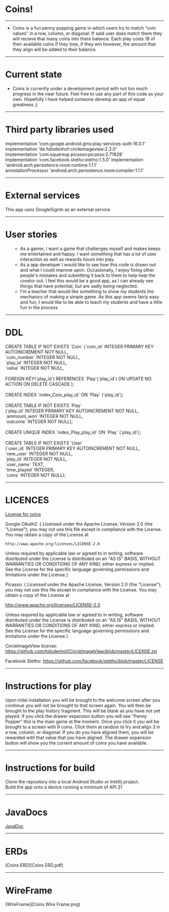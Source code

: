 <h1>Coins!</h1>
<hr />
<ul>
<li>
<p>Coins is a fun penny popping game in which users try to match "coin values" in a row, column, or diagonal. If said user does match them they will recieve that many coins into there balance. Each play costs 18 of their available coins if they lose, if they win however, the amount that they align will be added to their balance.</p>
</li>
</ul>
<hr />
<h1>Current state</h1>
<ul>
<li>Coins is currently under a development period with not too much progress in the near future. Feel free to use any part of this code as your own. Hopefully I have helped someone develop an app of equal greatness ;)</li>
</ul>
<hr />
<h1>Third party libraries used</h1>
<p>implementation 'com.google.android.gms:play-services-auth:16.0.1'<br/> implementation 'de.hdodenhof:circleimageview:2.2.0'<br/> implementation 'com.squareup.picasso:picasso:2.71828' <br/>implementation 'com.facebook.stetho:stetho:1.5.0' implementation 'android.arch.persistence.room:runtime:1.1.1'<br/> annotationProcessor 'android.arch.persistence.room:compiler:1.1.1'</p>
<hr />
<h1>External services</h1>
<p>This app uses GoogleSignIn as an external service</p>
<hr />
<h1>User stories</h1>
<ul>
<ul>
<li>As a gamer, I want a game that challenges myself and makes keeps me entertained and happy. I want something that has a lot of user interaction as well as rewards hours into play.</li>
<li>As a app developer I would like to see how this code is drawn out and what I could improve upon. Occasionally, I enjoy fixing other people's mistakes and submitting it back to them to help help the creator out. I feel this would be a good app, as I can already see things that have potential, but are sadly being neglected.</li>
<li>I'm a teacher that would like something to show my students the mechanics of making a simple game. As this app seems fairly easy and fun, I would like to be able to teach my students and have a little fun in the process</li>
</ul>
</ul>
<hr />
<h1>DDL</h1>
<p>CREATE TABLE IF NOT EXISTS `Coin` (`coin_id` INTEGER PRIMARY KEY AUTOINCREMENT NOT NULL,<br /> `coin_number` INTEGER NOT NULL,<br /> `play_id` INTEGER NOT NULL,<br /> `value` INTEGER NOT NULL,<br /> <br />FOREIGN KEY(`play_id`) REFERENCES `Play`(`play_id`) ON UPDATE NO ACTION ON DELETE CASCADE ); <br /><br /> CREATE INDEX `index_Coin_play_id` ON `Play` (`play_id`); <br /> <br />CREATE TABLE IF NOT EXISTS `Play`<br /> (`play_id` INTEGER PRIMARY KEY AUTOINCREMENT NOT NULL,<br /> `ammount_won` INTEGER NOT NULL,<br /> `outcome` INTEGER NOT NULL);<br /> <br />CREATE UNIQUE INDEX `index_Play_play_id` ON `Play` (`play_id`);<br /><br /> CREATE TABLE IF NOT EXISTS `User`<br /> (`user_id` INTEGER PRIMARY KEY AUTOINCREMENT NOT NULL,<br /> `new_user` INTEGER NOT NULL,<br /> `play_id` INTEGER NOT NULL,<br /> `user_name` TEXT,<br /> `time_played` INTEGER,<br /> `coins` INTEGER NOT NULL);</p>
<hr />
<h1>LICENCES</h1>

[License for coins](LICENSE)

Google OAuth2:
{ Licensed under the Apache License, Version 2.0 (the "License");
you may not use this file except in compliance with the License.
You may obtain a copy of the License at

    http://www.apache.org/licenses/LICENSE-2.0

Unless required by applicable law or agreed to in writing, software
distributed under the License is distributed on an "AS IS" BASIS,
WITHOUT WARRANTIES OR CONDITIONS OF ANY KIND, either express or implied.
See the License for the specific language governing permissions and
limitations under the License.}

Picasso: 
{ Licensed under the Apache License, Version 2.0 (the "License");
you may not use this file except in compliance with the License.
You may obtain a copy of the License at

   http://www.apache.org/licenses/LICENSE-2.0

Unless required by applicable law or agreed to in writing, software
distributed under the License is distributed on an "AS IS" BASIS,
WITHOUT WARRANTIES OR CONDITIONS OF ANY KIND, either express or implied.
See the License for the specific language governing permissions and
limitations under the License.}

CircleImageView license: https://github.com/hdodenhof/CircleImageView/blob/master/LICENSE.txt

Facebook Stetho: https://github.com/facebook/stetho/blob/master/LICENSE

<hr />
<h1>Instructions for play</h1>
<p>Upon inital installation you will be brought to the welcome screen after you conitinue you will not be brought to that screen again. You will then be brought to the play history fragment. This will be blank as you have not yet played. If you click the drawer expansion button you will see "Penny Popper" this is the main game at the moment. Once you click it you will be brought to a screen with 9 coins. Click them at random to try and align 3 in a row, column, or diagonal. If you do you have aligned them, you will be rewarded with that value that you have aligned. The drawer expansion button will show you the current amount of coins you have available.</p>
<hr />
<h1>Instructions for build</h1>
<p>Clone the repository into a local Android Studio or Intellij project.<br /> Build the app onto a device running a minimum of API 21</p>
<hr/>
<h1>JavaDocs</h1>


[JavaDoc](docs/api/index.html)

<hr/>
<h1>ERDs</h1>

[Coins ERD](Coins ERD.pdf)

<hr/>
<h1>WireFrame</h1>

[WireFrame](Coins Wire Frame.png)
